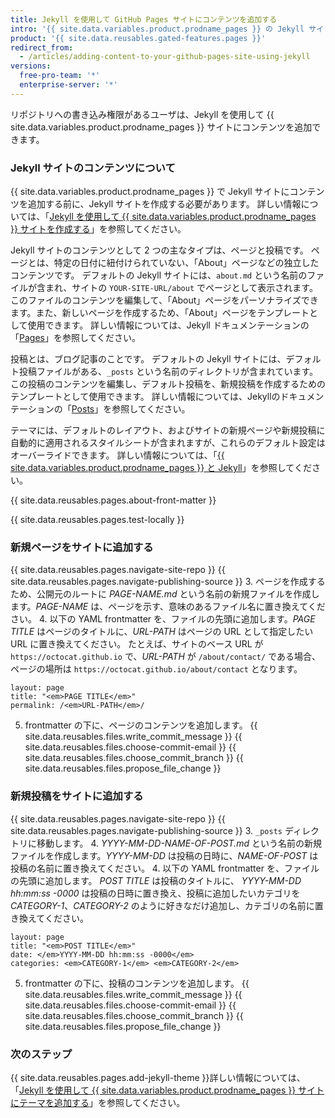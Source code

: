 ```yaml
---
title: Jekyll を使用して GitHub Pages サイトにコンテンツを追加する
intro: '{{ site.data.variables.product.prodname_pages }} の Jekyll サイトに、新規ページや投稿を追加できます。'
product: '{{ site.data.reusables.gated-features.pages }}'
redirect_from:
  - /articles/adding-content-to-your-github-pages-site-using-jekyll
versions:
  free-pro-team: '*'
  enterprise-server: '*'
---
```


リポジトリへの書き込み権限があるユーザは、Jekyll を使用して {{ site.data.variables.product.prodname_pages }} サイトにコンテンツを追加できます。

### Jekyll サイトのコンテンツについて

{{ site.data.variables.product.prodname_pages }} で Jekyll サイトにコンテンツを追加する前に、Jekyll サイトを作成する必要があります。 詳しい情報については、「[Jekyll を使用して {{ site.data.variables.product.prodname_pages }} サイトを作成する](/articles/creating-a-github-pages-site-with-jekyll)」を参照してください。

Jekyll サイトのコンテンツとして 2 つの主なタイプは、ページと投稿です。 ページとは、特定の日付に紐付けられていない、「About」ページなどの独立したコンテンツです。 デフォルトの Jekyll サイトには、`about.md` という名前のファイルが含まれ、サイトの `YOUR-SITE-URL/about` でページとして表示されます。 このファイルのコンテンツを編集して、「About」ページをパーソナライズできます。また、新しいページを作成するため、「About」ページをテンプレートとして使用できます。 詳しい情報については、Jekyll ドキュメンテーションの「[Pages](https://jekyllrb.com/docs/pages/)」を参照してください。

投稿とは、ブログ記事のことです。 デフォルトの Jekyll サイトには、デフォルト投稿ファイルがある、`_posts` という名前のディレクトリが含まれています。 この投稿のコンテンツを編集し、デフォルト投稿を、新規投稿を作成するためのテンプレートとして使用できます。 詳しい情報については、Jekyllのドキュメンテーションの「[Posts](https://jekyllrb.com/docs/posts/)」を参照してください。

テーマには、デフォルトのレイアウト、およびサイトの新規ページや新規投稿に自動的に適用されるスタイルシートが含まれますが、これらのデフォルト設定はオーバーライドできます。 詳しい情報については、「[{{ site.data.variables.product.prodname_pages }} と Jekyll](/articles/about-github-pages-and-jekyll#themes)」を参照してください。

{{ site.data.reusables.pages.about-front-matter }}

{{ site.data.reusables.pages.test-locally }}

### 新規ページをサイトに追加する

{{ site.data.reusables.pages.navigate-site-repo }}
{{ site.data.reusables.pages.navigate-publishing-source }}
3. ページを作成するため、公開元のルートに _PAGE-NAME.md_ という名前の新規ファイルを作成します。_PAGE-NAME_ は、ページを示す、意味のあるファイル名に置き換えてください。
4. 以下の YAML frontmatter を、ファイルの先頭に追加します。_PAGE TITLE_ はページのタイトルに、_URL-PATH_ はページの URL として指定したい URL に置き換えてください。 たとえば、サイトのベース URL が `https://octocat.github.io` で、_URL-PATH_ が `/about/contact/` である場合、ページの場所は `https://octocat.github.io/about/contact` となります。
  ```shell
  layout: page
  title: "<em>PAGE TITLE</em>"
  permalink: /<em>URL-PATH</em>/
  ```
5. frontmatter の下に、ページのコンテンツを追加します。
{{ site.data.reusables.files.write_commit_message }}
{{ site.data.reusables.files.choose-commit-email }}
{{ site.data.reusables.files.choose_commit_branch }}
{{ site.data.reusables.files.propose_file_change }}

### 新規投稿をサイトに追加する

{{ site.data.reusables.pages.navigate-site-repo }}
{{ site.data.reusables.pages.navigate-publishing-source }}
3. `_posts` ディレクトリに移動します。
4. _YYYY-MM-DD-NAME-OF-POST.md_ という名前の新規ファイルを作成します。_YYYY-MM-DD_ は投稿の日時に、_NAME-OF-POST_ は投稿の名前に置き換えてください。
4. 以下の YAML frontmatter を、ファイルの先頭に追加します。 _POST TITLE_ は投稿のタイトルに、 _YYYY-MM-DD hh:mm:ss -0000_ は投稿の日時に置き換え、投稿に追加したいカテゴリを _CATEGORY-1_、_CATEGORY-2_ のように好きなだけ追加し、カテゴリの名前に置き換えてください。
  ```shell
  layout: page
  title: "<em>POST TITLE</em>"
  date: </em>YYYY-MM-DD hh:mm:ss -0000</em>
  categories: <em>CATEGORY-1</em> <em>CATEGORY-2</em>
  ```
5. frontmatter の下に、投稿のコンテンツを追加します。
{{ site.data.reusables.files.write_commit_message }}
{{ site.data.reusables.files.choose-commit-email }}
{{ site.data.reusables.files.choose_commit_branch }}
{{ site.data.reusables.files.propose_file_change }}

### 次のステップ

{{ site.data.reusables.pages.add-jekyll-theme }}詳しい情報については、「[Jekyll を使用して {{ site.data.variables.product.prodname_pages }} サイトにテーマを追加する](/articles/adding-a-theme-to-your-github-pages-site-using-jekyll)」を参照してください。
